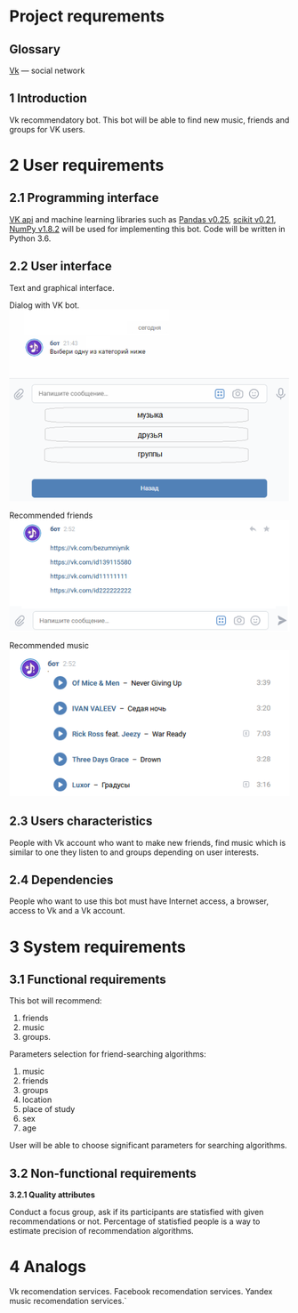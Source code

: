 
# Project requrements
## Glossary
[Vk](http://vk.com) — social network
## 1 Introduction

Vk recommendatory bot. This bot will be able to find new music, friends and groups for VK users.
# 2 User requirements
## 2.1 Programming interface
[VK api](https://pypi.org/project/vk-api/) and machine learning libraries such as [Pandas v0.25](https://pandas.pydata.org/), [scikit v0.21](https://scikit-learn.org/stable/), [NumPy v1.8.2](https://numpy.org/) will be used for implementing this bot. Code will be written in Python 3.6.
## 2.2 User interface
Text and graphical interface. 

Dialog with VK bot.
![GitHub Logo](/Mockups/UI.png)

Recommended friends
![GitHub Logo](/Mockups/friends.png)

Recommended music
![GitHub Logo](/Mockups/music.png)
## 2.3 Users characteristics
People with Vk account who want to make new friends, find music which is similar to one they listen to and groups depending on user interests.
## 2.4 Dependencies
People who want to use this bot must have
Internet access, a browser, access to Vk and a Vk account.
# 3 System requirements
## 3.1 Functional requirements
This bot will recommend:
1. friends
2. music
3. groups.

Parameters selection for friend-searching algorithms:
1. music
2. friends
3. groups
4. location
5. place of study
6. sex
7. age

User will be able to choose significant parameters for searching algorithms.
## 3.2 Non-functional requirements
**3.2.1 Quality attributes**

Conduct a focus group, ask if its participants are statisfied with given recommendations or not. Percentage of statisfied people is a way to estimate precision of recommendation algorithms.

# 4 Analogs
Vk recomendation services.
Facebook recomendation services.
Yandex music recomendation services.`
